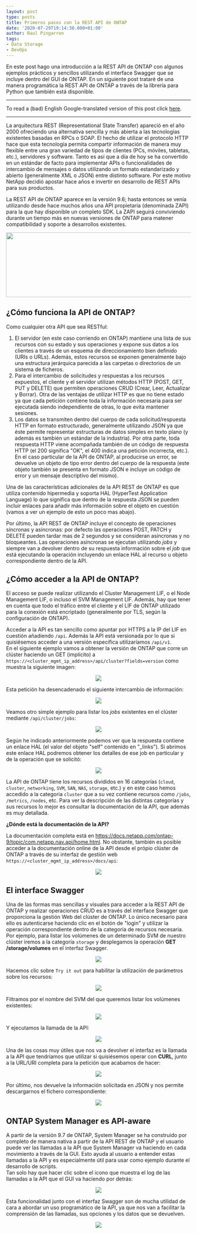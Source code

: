 ```yaml
---
layout: post
type: posts
title: Primeros pasos con la REST API de ONTAP
date: '2020-07-29T19:14:30.000+01:00'
author: Raul Pingarron
tags:
- Data Storage
- DevOps
---
```

En este post hago una introducción a la REST API de ONTAP con algunos ejemplos prácticos y sencillos utilizando el interface Swagger que se incluye dentro del GUI de ONTAP. En un siguiente post trataré de una manera programática la REST API de ONTAP a través de la librería para Python que también está disponible. 
  
---
To read a (bad) English Google-translated version of this post click <a href="https://translate.google.com/translate?hl=&sl=es&tl=en&u=https%3A%2F%2Fraul-pingarron.github.io%2F2020%2F07%2F29%2FONTAP-REST-API.html" target="_blank">here</a>.

---   

La arquitectura REST (Representational State Transfer) apareció en el año 2000 ofreciendo una alternativa sencilla y más abierta a las tecnologías existentes basadas en RPCs o SOAP. El hecho de utilizar el protocolo HTTP hace que esta tecnología permita compartir información de manera muy flexible entre una gran variedad de tipos de clientes (PCs, móviles, tabletas, etc.), servidores y software. Tanto es así que a día de hoy se ha convertido en un estándar de facto para implementar APIs o funcionalidades de intercambio de mensajes o datos utilizando un formato estandarizado y abierto (generalmente XML o JSON) entre distinto software. Por este motivo NetApp decidió apostar hace años e invertir en desarrollo de REST APIs para sus productos.  

La REST API de ONTAP aparece en la versión 9.6; hasta entonces se venía utilizando desde hace muchos años una API propietaria (denominada ZAPI) para la que hay disponible un completo SDK. La ZAPI seguirá conviviendo durante un tiempo más en nuevas versiones de ONTAP para matener compatibilidad y soporte a desarrollos existentes.



<p align="center">
  <img width="582" height="176" src="/images/posts/ONTAP_REST-API.jpg">
</p>   

## ¿Cómo funciona la API de ONTAP?
Como cualquier otra API que sea RESTful:
1. El servidor (en este caso corriendo en ONTAP) mantiene una lista de sus recursos con su estado y sus operaciones y expone sus datos a los clientes a través de un esquema de direccionamiento bien definido (URIs o URLs). Además, estos recursos se exponen generalmente bajo una estructura jerárquica parecida a las carpetas o directorios de un sistema de ficheros. 
2. Para el intercambio de solicitudes y respuestas a los recursos expuestos, el cliente y el servidor utilizan métodos HTTP (POST, GET, PUT y DELETE) que permiten operaciones CRUD (Crear, Leer, Actualizar y Borrar). Otra de las ventajas de utilizar HTTP es que no tiene estado ya que cada petición contiene toda la información necesaria para ser ejecutada siendo independiente de otras, lo que evita mantener sesiones.
3. Los datos se transmiten dentro del cuerpo de cada solicitud/respuesta HTTP en formato estructurado, generalmente utilizando JSON ya que éste permite representar estructuras de datos simples en texto plano (y además es también un estándar de la industria). Por otra parte, toda respuesta HTTP viene acompañada también de un código de respuesta HTTP (el 200 significa "OK", el 400 indica una petición incorrecta, etc.). En el caso particular de la API de ONTAP, al producirse un error, se devuelve un objeto de tipo error dentro del cuerpo de la respuesta (este objeto también se presenta en formato JSON e incluye un código de error y un mensaje descriptivo del mismo).

Una de las características adicionales de la API REST de ONTAP es que utiliza contenido hipermedia y soporta HAL (HyperTest Application Language) lo que significa que dentro de la respuesta JSON se pueden incluir enlaces para añadir más información sobre el objeto en cuestión (vamos a ver un ejemplo de esto un poco mas abajo).

Por último, la API REST de ONTAP incluye el concepto de operaciones síncronas y asíncronas: por defecto las operaciones POST, PATCH y DELETE pueden tardar mas de 2 segundos y se consideran asíncronas y no bloqueantes. Las operaciones asíncronas se ejecutan utilizando *jobs* y siempre van a devolver dentro de su respuesta información sobre el *job* que está ejecutando la operación incluyendo un enlace HAL al recurso u objeto correspondiente dentro de la API.


## ¿Cómo acceder a la API de ONTAP?
El acceso se puede realizar utilizando el Cluster Management LIF, o el Node Management LIF, o incluso el SVM Management LIF. Además, hay que tener en cuenta que todo el tráfico entre el cliente y el LIF de ONTAP utilizado para la conexión está encriptado (generalmente por TLS, según la configuración de ONTAP).

Acceder a la API es tan sencillo como apuntar por HTTPS a la IP del LIF en cuestión añadiendo `/api`. Además la API está versionada por lo que si quisiésemos acceder a una versión específica utilizaríamos `/api/v1`.    
En el siguiente ejemplo vamos a obtener la versión de ONTAP que corre un clúster haciendo un GET (implícito) a `https://<cluster_mgmt_ip_address>/api/cluster?fields=version` como muestra la siguiente imagen:

<p align="center">
  <img src="/images/posts/ONTAP_REST-API_1.jpg">
</p>  

Esta petición ha desencadenado el siguiente intercambio de información:

<p align="center">
  <img src="/images/posts/ONTAP_REST-API_comms.jpg">
</p>  

Veamos otro simple ejemplo para listar los *jobs* existentes en el clúster mediante `/api/cluster/jobs`:

<p align="center">
  <img src="/images/posts/ONTAP_REST-API_1-1.jpg">
</p>  

Según he indicado anteriormente podemos ver que la respuesta contiene un enlace HAL (el valor del objeto "self" contenido en "_links").
Si abrimos este enlace HAL podremos obtener los detalles de ese job en particular y de la operación que se solicitó:

<p align="center">
  <img src="/images/posts/ONTAP_REST-API_1-2.jpg">
</p>  


La API de ONTAP tiene los recursos divididos en 16 categorías (`cloud`, `cluster`, `networking`, `SVM`, `SAN`, `NAS`, `storage`, etc.) y en este caso hemos accedido a la categoria `cluster` que a su vez contiene recursos como `/jobs`, `/metrics`, `/nodes`, etc. Para ver la descripción de las distintas categorías y sus recursos lo mejor es consultar la documentación de la API, que además es muy detallada.


**¿Dónde está la documentación de la API?**

La documentación completa está en <a href="https://docs.netapp.com/ontap-9/topic/com.netapp.nav.api/home.html" target="_blank">https://docs.netapp.com/ontap-9/topic/com.netapp.nav.api/home.html</a>.
No obstante, también es posible acceder a la documentación online de la API desde el própio clúster de ONTAP a través de su interfaz de gestión web `https://<cluster_mgmt_ip_address>/docs/api`:  

<p align="center">
  <img src="/images/posts/ONTAP_REST-API_2.jpg">
</p>  


## El interface Swagger 
Una de las formas mas sencillas y visuales para acceder a la REST API de ONTAP y realizar operaciones CRUD es a través del interface Swagger que proporciona la gestión Web del clúster de ONTAP. Lo único necesario para ello es autenticarse haciendo clic en el botón de "login" y utilizar la operación correspondiente dentro de la categoría de recursos necesaria.
Por ejemplo, para listar los volúmenes de un determinado SVM de nuestro clúster iremos a la categoría `storage` y desplegamos la operación **GET /storage/volumes** en el interfaz Swagger. 

<p align="center">
  <img src="/images/posts/ONTAP_REST-API_3-1.jpg">
</p>  

Hacemos clic sobre `Try it out` para habilitar la utilización de parámetros sobre los recursos:

<p align="center">
  <img src="/images/posts/ONTAP_REST-API_3-2.jpg">
</p>  

Filtramos por el nombre del SVM del que queremos listar los volúmenes existentes:


<p align="center">
  <img src="/images/posts/ONTAP_REST-API_3-3.jpg">
</p>  

Y ejecutamos la llamada de la API:

<p align="center">
  <img src="/images/posts/ONTAP_REST-API_3-4.jpg">
</p>  

Una de las cosas muy útiles que nos va a devolver el interfaz es la llamada a la API que tendríamos que utilizar si quisiésemos operar con **CURL**, junto a la URL/URI completa para la petición que acabamos de hacer:

<p align="center">
  <img src="/images/posts/ONTAP_REST-API_3-5.jpg">
</p> 

Por último, nos devuelve la información solicitada en JSON y nos permite descargarnos el fichero correspondiente:

<p align="center">
  <img src="/images/posts/ONTAP_REST-API_3-6.jpg">
</p> 


## ONTAP System Manager es API-aware 

A partir de la versión 9.7 de ONTAP, System Manager se ha construido por completo de manera nativa a partir de la API REST de ONTAP y el usuario puede ver las llamadas a la API que System Manager va haciendo en cada movimiento a través de la GUI. Esto ayuda al usuario a entender estas llamadas a la API y es especialmente útil para usar como ejemplo durante el desarrollo de scripts.   
Tan solo hay que hacer clic sobre el icono que muestra el log de las llamadas a la API que el GUI va haciendo por detrás:

<p align="center">
  <img src="/images/posts/ONTAP_REST-API_4-1.jpg">
</p> 

Esta funcionalidad junto con el interfaz Swagger son de mucha utilidad de cara a abordar un uso programático de la API, ya que nos van a facilitar la comprensión de las llamadas, sus opciones y los datos que se devuelven.

<p align="center">
  <img src="/images/posts/ONTAP_REST-API_4-2.jpg">
</p> 

